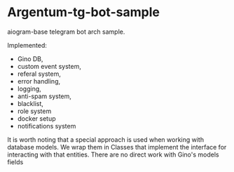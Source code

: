 # Argentum-tg-bot-sample

aiogram-base telegram bot arch sample.

Implemented: 
- Gino DB, 
- custom event system, 
- referal system, 
- error handling,
- logging, 
- anti-spam system, 
- blacklist, 
- role system
- docker setup
- notifications system

It is worth noting that a special approach is used when working with database models. We wrap them in Classes that implement the interface for interacting with that entities.
There are no direct work with Gino's models fields
